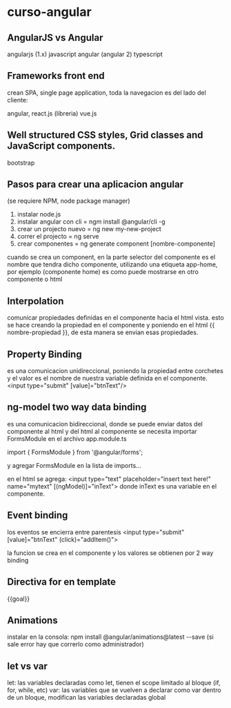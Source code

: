 # curso-angular

## AngularJS vs Angular
angularjs (1.x) javascript
angular (angular 2) typescript


## Frameworks front end
crean SPA, single page application, toda la navegacion es del lado del cliente:

angular,
react.js (libreria)
vue.js

## Well structured CSS styles, Grid classes and JavaScript components. 
bootstrap


## Pasos para crear una aplicacion angular
(se requiere NPM, node package manager)

1. instalar node.js
2. instalar angular con cli = ngm install @angular/cli -g
3. crear un projecto nuevo = ng new my-new-project
4. correr el projecto = ng serve
5. crear componentes = ng generate component [nombre-componente]

cuando se crea un component, en la parte selector del componente es el nombre que tendra dicho componente,
utilizando una etiqueta app-home, por ejemplo (componente home) es como puede mostrarse en otro componente o html

## Interpolation
comunicar propiedades definidas en el componente hacia el html vista. esto se hace creando la propiedad en el componente y
poniendo en el html {{ nombre-propiedad }}, de esta manera se envian esas propiedades.

## Property Binding
es una comunicacion unidireccional, poniendo la propiedad entre corchetes y el valor es el nombre de nuestra variable definida en el componente.
<input type="submit" [value]="btnText"/>

## ng-model two way data binding
es una comunicacion bidireccional, donde se puede enviar datos del componente al html y del html al componente
se necesita importar FormsModule en el archivo app.module.ts

import { FormsModule } from '@angular/forms';

y agregar FormsModule en la lista de imports...

en el html se agrega:
<input type="text" placeholder="insert text here!" name="mytext" [(ngModel)]="inText">
donde inText es una variable en el componente.

## Event binding
los eventos se encierra entre parentesis
<input type="submit" [value]="btnText" (click)="addItem()">

la funcion se crea en el componente y los valores se obtienen por 2 way binding

## Directiva for en template

<p *ngFor="let goal of goals">
  			{{goal}}
 </p>
 
## Animations

instalar en la consola:
npm install @angular/animations@latest --save
(si sale error hay que correrlo como administrador)

## let vs var
let: las variables declaradas como let, tienen el scope limitado al bloque (if, for, while, etc)
var: las variables que se vuelven a declarar como var dentro de un bloque, modifican las variables declaradas global

